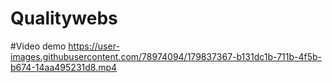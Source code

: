# Qualitywebs

#Video demo
https://user-images.githubusercontent.com/78974094/179837367-b131dc1b-711b-4f5b-b674-14aa495231d8.mp4

